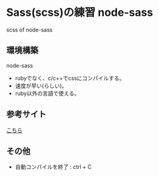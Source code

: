 # Sass(scss)の練習 node-sass
scss of node-sass

## 環境構築
node-sass
- rubyでなく、c/c++でcssにコンパイルする。
- 速度が早い(らしい)。
- ruby以外の言語で使える。

## 参考サイト
[こちら](https://m-kenomemo.com/node-sass/)

## その他
- 自動コンパイルを終了 : ctrl + C
